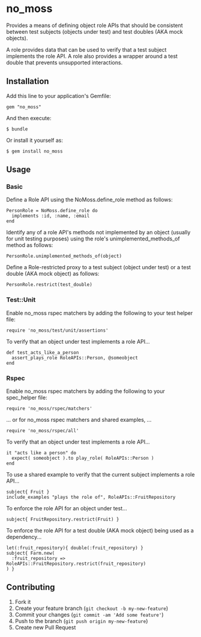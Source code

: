 # no\_moss

Provides a means of defining object role APIs that should be consistent
between test subjects (objects under test) and test doubles (AKA mock
objects).

A role provides data that can be used to verify that a test subject
implements the role API. A role also provides a wrapper around a
test double that prevents unsupported interactions.

## Installation

Add this line to your application's Gemfile:

    gem "no_moss"

And then execute:

    $ bundle

Or install it yourself as:

    $ gem install no_moss

## Usage

### Basic

Define a Role API using the NoMoss.define\_role method as follows:

    PersonRole = NoMoss.define_role do
      implements :id, :name, :email
    end

Identify any of a role API's methods not implemented by an object
(usually for unit testing purposes) using the role's
unimplemented\_methods\_of method as follows:

    PersonRole.unimplemented_methods_of(object)

Define a Role-restricted proxy to a test subject (object under
test) or a test double (AKA mock object) as follows:

    PersonRole.restrict(test_double)

### Test::Unit

Enable no\_moss rspec matchers by adding the following to your
test helper file:

    require 'no_moss/test/unit/assertions'

To verify that an object under test implements a role API...

    def test_acts_like_a_person
      assert_plays_role RoleAPIs::Person, @someobject
    end

### Rspec

Enable no\_moss rspec matchers by adding the following to your
spec\_helper file:

    require 'no_moss/rspec/matchers'

... or for no\_moss rspec matchers and shared examples, ...

    require 'no_moss/rspec/all'

To verify that an object under test implements a role API...

    it "acts like a person" do
      expect( someobject ).to play_role( RoleAPIs::Person )
    end

To use a shared example to verify that the current subject implements
a role API...

    subject{ Fruit }
    include_examples "plays the role of", RoleAPIs::FruitRepository

To enforce the role API for an object under test...

    subject{ FruitRepository.restrict(Fruit) }

To enforce the role API for a test double (AKA mock object) being used
as a dependency...

    let(:fruit_repository){ double(:fruit_repository) }
    subject{ Farm.new(
      :fruit_repository => RoleAPIs::FruitRepository.restrict(fruit_repository)
    ) }

## Contributing

1. Fork it
2. Create your feature branch (`git checkout -b my-new-feature`)
3. Commit your changes (`git commit -am 'Add some feature'`)
4. Push to the branch (`git push origin my-new-feature`)
5. Create new Pull Request
